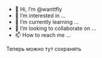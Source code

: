 - 👋 Hi, I’m @wanttfly
- 👀 I’m interested in ...
- 🌱 I’m currently learning ...
- 💞️ I’m looking to collaborate on ...
- 📫 How to reach me ...

Теперь можно тут сохранять


<!---
wanttfly/wanttfly is a ✨ special ✨ repository because its `README.md` (this file) appears on your GitHub profile.
You can click the Preview link to take a look at your changes.
--->
